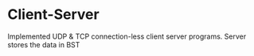 Client-Server
=============

Implemented UDP &amp; TCP connection-less client server programs. Server stores the data in BST
